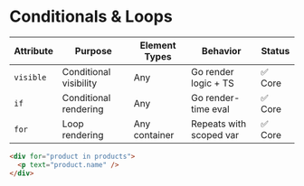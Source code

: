 # Conditionals & Loops

| Attribute     | Purpose                               | Element Types     | Behavior                   | Status |
|---------------|---------------------------------------|--------------------|----------------------------|--------|
| `visible`     | Conditional visibility                | Any                | Go render logic + TS       | ✅ Core |
| `if`          | Conditional rendering                 | Any                | Go render-time eval        | ✅ Core |
| `for`         | Loop rendering                        | Any container      | Repeats with scoped var    | ✅ Core |

```html
<div for="product in products">
  <p text="product.name" />
</div>
```
